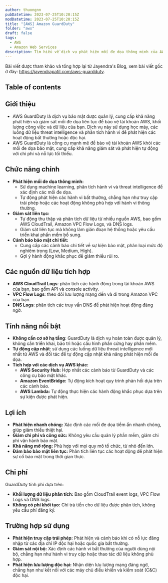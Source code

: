 ```yaml
---
author: thuongnn
pubDatetime: 2023-07-25T10:20:15Z
modDatetime: 2023-07-25T10:20:15Z
title: "[AWS] Amazon GuardDuty"
folder: "aws"
draft: false
tags:
  - AWS
  - Amazon Web Services
description: Tìm hiểu về dịch vụ phát hiện mối đe dọa thông minh của AWS, sử dụng machine learning để bảo vệ tài khoản.
---
```


Bài viết được tham khảo và tổng hợp lại từ Jayendra's Blog, xem bài viết gốc ở đây: https://jayendrapatil.com/aws-guardduty.

## Table of contents

## Giới thiệu

- AWS GuardDuty là dịch vụ bảo mật được quản lý, cung cấp khả năng phát hiện và giám sát mối đe dọa liên tục để bảo vệ tài khoản AWS, khối lượng công việc và dữ liệu của bạn. Dịch vụ này sử dụng học máy, các luồng dữ liệu threat intelligence và phân tích hành vi để phát hiện các hoạt động bất thường hoặc độc hại.
- AWS GuardDuty là công cụ mạnh mẽ để bảo vệ tài khoản AWS khỏi các mối đe dọa bảo mật, cung cấp khả năng giám sát và phát hiện tự động với chi phí và nỗ lực tối thiểu.

## **Chức năng chính**

- **Phát hiện mối đe dọa thông minh:**
  - Sử dụng machine learning, phân tích hành vi và threat intelligence để xác định các mối đe dọa.
  - Tự động phát hiện các hành vi bất thường, chẳng hạn như truy cập trái phép hoặc các hoạt động không phù hợp với hành vi thông thường.
- **Giám sát liên tục:**
  - Tự động thu thập và phân tích dữ liệu từ nhiều nguồn AWS, bao gồm AWS CloudTrail, Amazon VPC Flow Logs, và DNS logs.
  - Giám sát liên tục mà không làm gián đoạn hệ thống hoặc yêu cầu triển khai phần mềm bổ sung.
- **Cảnh báo bảo mật chi tiết:**
  - Cung cấp các cảnh báo chi tiết về sự kiện bảo mật, phân loại mức độ nghiêm trọng (Low, Medium, High).
  - Gợi ý hành động khắc phục để giảm thiểu rủi ro.

## **Các nguồn dữ liệu tích hợp**

- **AWS CloudTrail Logs**: phân tích các hành động trong tài khoản AWS của bạn, bao gồm API và console activity.
- **VPC Flow Logs**: theo dõi lưu lượng mạng đến và đi trong Amazon VPC của bạn.
- **DNS Logs**: phân tích các truy vấn DNS để phát hiện hoạt động đáng ngờ.

## **Tính năng nổi bật**

- **Không cần cơ sở hạ tầng**: GuardDuty là dịch vụ hoàn toàn được quản lý, không cần triển khai, bảo trì hoặc cấu hình phần cứng hay phần mềm.
- **Tự động cập nhật**: sử dụng các luồng dữ liệu threat intelligence mới nhất từ AWS và đối tác để tự động cập nhật khả năng phát hiện mối đe dọa.
- **Tích hợp với các dịch vụ AWS khác:**
  - **AWS Security Hub:** Hợp nhất các cảnh báo từ GuardDuty và các công cụ bảo mật khác.
  - **Amazon EventBridge:** Tự động kích hoạt quy trình phản hồi dựa trên các cảnh báo.
  - **AWS Lambda:** Tự động thực hiện các hành động khắc phục dựa trên sự kiện được phát hiện.

## **Lợi ích**

- **Phát hiện nhanh chóng:** Xác định các mối đe dọa tiềm ẩn nhanh chóng, giúp giảm thiểu thiệt hại.
- **Giảm chi phí và công sức:** Không yêu cầu quản lý phần mềm, giảm chi phí vận hành bảo mật.
- **Khả năng mở rộng:** Phù hợp với mọi quy mô tổ chức, từ nhỏ đến lớn.
- **Đảm bảo bảo mật liên tục:** Phân tích liên tục các hoạt động để phát hiện sự cố bảo mật trong thời gian thực.

## **Chi phí**

GuardDuty tính phí dựa trên:

- **Khối lượng dữ liệu phân tích:** Bao gồm CloudTrail event logs, VPC Flow Logs và DNS logs.
- **Không có phí khởi tạo:** Chỉ trả tiền cho dữ liệu được phân tích, không yêu cầu phí đăng ký.

## **Trường hợp sử dụng**

- **Phát hiện truy cập trái phép:**
  Phát hiện và cảnh báo khi có nỗ lực đăng nhập từ các địa chỉ IP độc hại hoặc quốc gia bất thường.
- **Giám sát nội bộ:**
  Xác định các hành vi bất thường của người dùng nội bộ, chẳng hạn như hành vi truy cập hoặc thao tác dữ liệu không phù hợp.
- **Phát hiện lưu lượng độc hại:**
  Nhận diện lưu lượng mạng đáng ngờ, chẳng hạn như kết nối với các máy chủ điều khiển và kiểm soát (C&C) độc hại.
